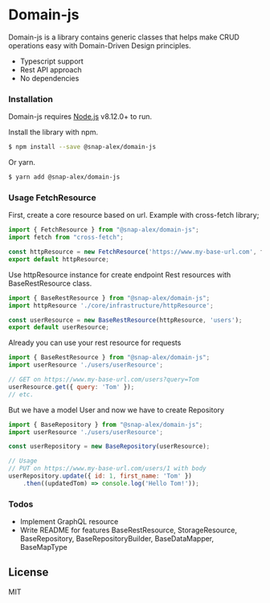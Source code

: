 # Domain-js

Domain-js is a library contains generic classes that helps make CRUD operations easy with Domain-Driven Design principles.

  - Typescript support
  - Rest API approach
  - No dependencies

### Installation

Domain-js requires [Node.js](https://nodejs.org/) v8.12.0+ to run.

Install the library with npm.

```sh
$ npm install --save @snap-alex/domain-js
```

Or yarn.

```sh
$ yarn add @snap-alex/domain-js
```

### Usage FetchResource
First, create a core resource based on url. Example with cross-fetch library;
```javascript
import { FetchResource } from "@snap-alex/domain-js";
import fetch from "cross-fetch";

const httpResource = new FetchResource('https://www.my-base-url.com', fetch);
export default httpResource;
```

Use httpResource instance for create endpoint Rest resources with BaseRestResource class.
```javascript
import { BaseRestResource } from "@snap-alex/domain-js";
import httpResource './core/infrastructure/httpResource';

const userResource = new BaseRestResource(httpResource, 'users');
export default userResource;
```

Already you can use your rest resource for requests
```javascript
import { BaseRestResource } from "@snap-alex/domain-js";
import userResource './users/userResource';

// GET on https://www.my-base-url.com/users?query=Tom
userResource.get({ query: 'Tom' });
// etc.
```

But we have a model User and now we have to create Repository
```javascript
import { BaseRepository } from "@snap-alex/domain-js";
import userResource './users/userResource';

const userRepository = new BaseRepository(userResource);

// Usage
// PUT on https://www.my-base-url.com/users/1 with body
userRepository.update({ id: 1, first_name: 'Tom' })
    .then((updatedTom) => console.log('Hello Tom!'));
```

### Todos

 - Implement GraphQL resource
 - Write README for features BaseRestResource, StorageResource, BaseRepository, BaseRepositoryBuilder, BaseDataMapper, BaseMapType

License
----

MIT

